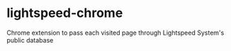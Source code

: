 # lightspeed-chrome
Chrome extension to pass each visited page through Lightspeed System's public database
